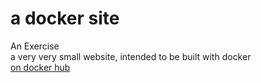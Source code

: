 # a docker site
An Exercise  
a very very small website, intended to be built with docker  
[on docker hub](https://hub.docker.com/r/dongdigua/my_site)  
